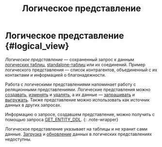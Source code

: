 ﻿---
layout: default
title: Логическое представление
nav_order: 5
parent: Основные понятия
grand_parent: Обзор понятий, компонентов и связей
has_children: false
has_toc: false
---

# Логическое представление {#logical_view}

_Логическое представление_ — сохраненный запрос к данным 
[логических таблиц](../logical_table/logical_table.md), [standalone-таблиц](../standalone_table/standalone_table.md)
или их соединений. Пример логического представления — список контрагентов, объединенный с их контактами и 
информацией о благонадежности.

Работа с логическими представлениями напоминает работу с реляционными представлениями. 
Логические представления можно [создавать](../../../working_with_system/logical_schema_update/create_view/create_view.md), 
[изменять](../../../working_with_system/logical_schema_update/alter_view/alter_view.md) и 
[удалять](../../../working_with_system/logical_schema_update/drop_view/drop_view.md), а их данные — 
[запрашивать](../../../working_with_system/data_reading/data_reading.md) 
и [выгружать](../../../working_with_system/data_download/data_download.md). Также представление можно использовать как
источник данных в других запросах.

Информацию о запросе, создавшем представление, можно получить с помощью запроса 
[GET_ENTITY_DDL](../../../reference/sql_plus_requests/GET_ENTITY_DDL/GET_ENTITY_DDL.md).
{: .note-wrapper}

Логическое представление указывает на таблицы и не хранит сами данные. [Загрузка](../../../working_with_system/data_upload/data_upload.md) 
и [обновление](../../../working_with_system/data_update/data_update.md) данных в логических представлениях недоступны.